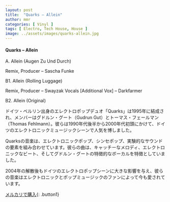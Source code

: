 ```yaml
---
layout: post
title:  "Quarks – Allein"
author: mmr
categories: [ Vinyl ]
tags: [ Electro, Tech House, House ]
image: ../assets/images/quarks-allein.jpg
---
```


#### Quarks – Allein


A. Allein (Augen Zu Und Durch)

  Remix, Producer – Sascha Funke


B1. Allein (Rolling Luggage)

Remix, Producer – Swayzak
Vocals [Additional Vox] – Darkfarmer


B2. Allein (Original)


ドイツ・ベルリン出身のエレクトロポップデュオ「Quarks」は1995年に結成され、メンバーはグドルン・グート（Gudrun Gut）とトーマス・フェールマン（Thomas Fehlmann）。彼らは1990年代後半から2000年代初頭にかけて、ドイツのエレクトロニックミュージックシーンで人気を博しました。

Quarksの音楽は、エレクトロニックポップ、シンセポップ、実験的なサウンドの要素を組み合わせています。彼らの曲は、キャッチーなメロディ、エレクトロニックなビート、そしてグドルン・グートの特徴的なボーカルを特徴としていました。

2004年の解散後もドイツのエレクトロポップシーンに大きな影響を与え、彼らの音楽はエレクトロニックとポップミュージックのファンによって今も愛されています。


[メルカリで購入](https://jp.mercari.com/item/m18806136180){: .button1}

